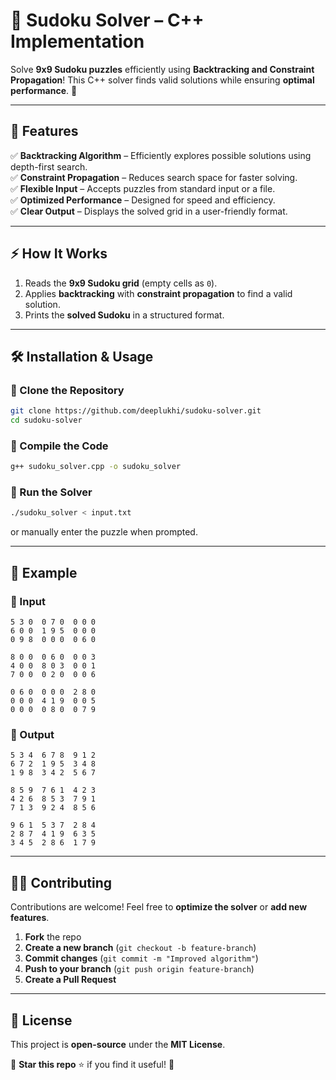 # 🎯 Sudoku Solver – C++ Implementation  

Solve **9x9 Sudoku puzzles** efficiently using **Backtracking and Constraint Propagation**! This C++ solver finds valid solutions while ensuring **optimal performance**. 🚀  

---

## 📌 Features  
✅ **Backtracking Algorithm** – Efficiently explores possible solutions using depth-first search.  
✅ **Constraint Propagation** – Reduces search space for faster solving.  
✅ **Flexible Input** – Accepts puzzles from standard input or a file.  
✅ **Optimized Performance** – Designed for speed and efficiency.  
✅ **Clear Output** – Displays the solved grid in a user-friendly format.  

---

## ⚡ How It Works  
1. Reads the **9x9 Sudoku grid** (empty cells as `0`).  
2. Applies **backtracking** with **constraint propagation** to find a valid solution.  
3. Prints the **solved Sudoku** in a structured format.  

---

## 🛠️ Installation & Usage  

### 🔹 Clone the Repository  
```sh
git clone https://github.com/deeplukhi/sudoku-solver.git
cd sudoku-solver
```

### 🔹 Compile the Code  
```sh
g++ sudoku_solver.cpp -o sudoku_solver
```

### 🔹 Run the Solver  
```sh
./sudoku_solver < input.txt
```
or manually enter the puzzle when prompted.  

---

## 📜 Example  

### 🔹 Input  
```
5 3 0  0 7 0  0 0 0  
6 0 0  1 9 5  0 0 0  
0 9 8  0 0 0  0 6 0  

8 0 0  0 6 0  0 0 3  
4 0 0  8 0 3  0 0 1  
7 0 0  0 2 0  0 0 6  

0 6 0  0 0 0  2 8 0  
0 0 0  4 1 9  0 0 5  
0 0 0  0 8 0  0 7 9  
```

### 🔹 Output  
```
5 3 4  6 7 8  9 1 2  
6 7 2  1 9 5  3 4 8  
1 9 8  3 4 2  5 6 7  

8 5 9  7 6 1  4 2 3  
4 2 6  8 5 3  7 9 1  
7 1 3  9 2 4  8 5 6  

9 6 1  5 3 7  2 8 4  
2 8 7  4 1 9  6 3 5  
3 4 5  2 8 6  1 7 9  
```

---

## 🧑‍💻 Contributing  
Contributions are welcome! Feel free to **optimize the solver** or **add new features**.  

1. **Fork** the repo  
2. **Create a new branch** (`git checkout -b feature-branch`)  
3. **Commit changes** (`git commit -m "Improved algorithm"`)  
4. **Push to your branch** (`git push origin feature-branch`)  
5. **Create a Pull Request**  

---

## 📜 License  
This project is **open-source** under the **MIT License**.  

📌 **Star this repo** ⭐ if you find it useful! 🚀
